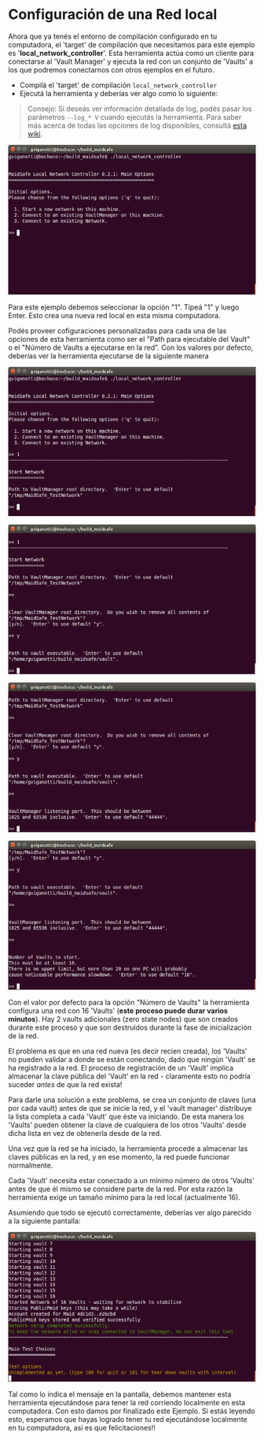 # Configuración de una Red local

Ahora que ya tenés el entorno de compilación configurado en tu computadora, el 'target' de compilación que necesitamos para este ejemplo es '**local_network_controller**'. Esta herramienta actúa como un cliente para conectarse al 'Vault Manager' y ejecuta la red con un conjunto de 'Vaults' a los que podremos conectarnos con otros ejemplos en el futuro.

* Compilá el 'target' de compilación `local_network_controller`
* Ejecutá la herramienta y deberías ver algo como lo siguiente:

> Consejo: Si deseás ver información detallada de log, podés pasar los parámetros `--log_* V` cuando ejecutás la herramienta.  Para saber más acerca de todas las opciones de log disponibles, consultá [esta wiki](https://github.com/maidsafe/MaidSafe/wiki/Logging-Options#invoking-logging-arguments).

![Controlador de la Red Local - Pantalla de Inicio](./img/start_screen.PNG)

Para este ejemplo debemos seleccionar la opción "1". Tipeá "1" y luego Enter. Esto crea una nueva red local en esta misma computadora.

Podés proveer cofiguraciones personalizadas para cada una de las opciones de esta herramienta como ser el "Path para ejecutable del Vault" o el "Número de Vaults a ejecutarse en la red". Con los valores por defecto, deberías ver la herramienta ejecutarse de la siguiente manera

![Controlador de la Red Local - Directorio Raíz del 'Vault Manager'](./img/vault_manager_root.PNG)

![Controlador de la Red Local - Directorio del ejecutable del 'Vault'](./img/vault_executable.PNG)

![Controlador de la Red Local - Puerto](./img/listening_port.PNG)

![Controlador de la Red Local - Número de Vaults](./img/vaults_count.PNG)


Con el valor por defecto para la opción "Número de Vaults" la herramienta configura una red con 16 'Vaults' (**este proceso puede durar varios minutos**). Hay 2 vaults adicionales (zero state nodes) que son creados durante este proceso y que son destruídos durante la fase de inicialización de la red.

El problema es que en una red nueva (es decir recien creada), los 'Vaults' no pueden validar a donde se están conectando, dado que ningún 'Vault' se ha registrado a la red.  El proceso de registración de un 'Vault' implica almacenar la clave pública del 'Vault' en la red - claramente esto no podría suceder *antes* de que la red exista!

Para darle una solución a este problema, se crea un conjunto de claves (una por cada vault) antes de que se inicie la red, y el 'vault manager' distribuye la lista completa a cada 'Vault' que éste va iniciando.  De esta manera los 'Vaults' pueden obtener la clave de cualquiera de los otros 'Vaults' desde dicha lista en vez de obtenerla desde de la red.

Una vez que la red se ha iniciado, la herramienta procede a almacenar las claves públicas en la red, y en ese momento, la red puede funcionar normalmente.

Cada 'Vault' necesita estar conectado a un mínimo número de otros 'Vaults' antes de que él mismo se considere parte de la red.  Por esta razón la herramienta exige un tamaño mínimo para la red local (actualmente 16).

Asumiendo que todo se ejecutó correctamente, deberías ver algo parecido a la siguiente pantalla:

![Controlador de la Red Local - Red Iniciada](./img/network_started.PNG)


Tal como lo indica el mensaje en la pantalla, debemos mantener esta herramienta ejecutándose para tener la red corriendo localmente en esta computadora. Con esto damos por finalizado este Ejemplo. Si estás leyendo esto, esperamos que hayas logrado tener tu red ejecutándose localmente en tu computadora, así es que felicitaciones!!
